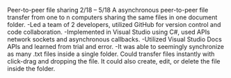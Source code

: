 Peer-to-peer file sharing										2/18 – 5/18
A asynchronous peer-to-peer file transfer from one to n computers sharing the same files in one document folder. 
-Led a team of 2 developers, utilized GitHub for version control and code collaboration.
-Implemented in Visual Studio using C#, used APIs network sockets and asynchronous callbacks.
-Utilized Visual Studio Docs APIs and learned from trial and error.
-It was able to seemingly synchronize as many .txt files inside a single folder. Could transfer files instantly with click-drag and dropping the file. It could also create, edit, or delete the file inside the folder.

